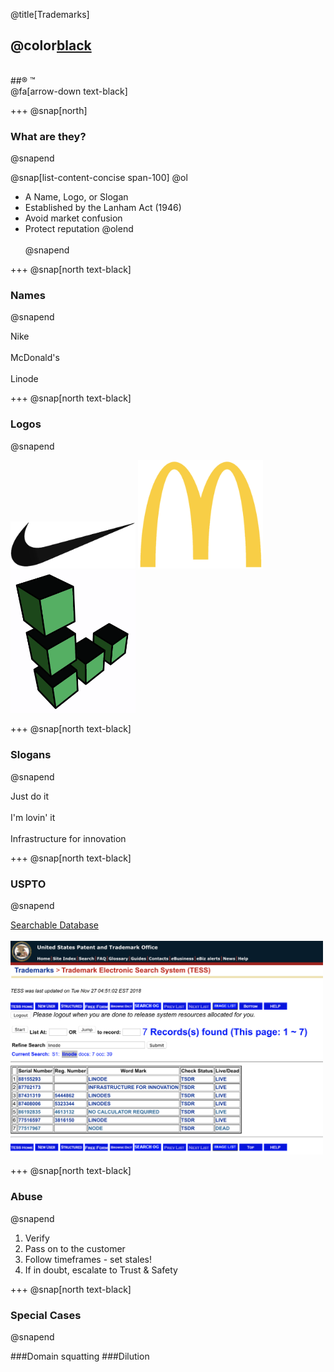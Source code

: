 @title[Trademarks]

## @color[black](Trademarks)
<br>
##&reg;   &trade;
<br>
@fa[arrow-down text-black]

+++
@snap[north]
### What are they?
@snapend

@snap[list-content-concise span-100]
@ol
- A Name, Logo, or Slogan
- Established by the Lanham Act (1946)
- Avoid market confusion
- Protect reputation
@olend
<br><br>
@snapend

+++
@snap[north text-black]
### Names
@snapend

Nike
<br><br>
McDonald's
<br><br>
Linode


+++
@snap[north text-black]
### Logos
@snapend

<img src="template/img/nike.png" alt="drawing" width="200"/>
<img src="template/img/mcdonalds.png" alt="drawing" width="200"/>
<img src="template/img/linode.png" alt="drawing" width="200"/>

+++
@snap[north text-black]
### Slogans
@snapend

Just do it
<br><br>
I'm lovin' it
<br><br>
Infrastructure for innovation

+++
@snap[north text-black]
### USPTO
@snapend

[Searchable Database](https://www.uspto.gov/trademarks-application-process/search-trademark-database)
<br><br>
<img src="template/img/tmsearch.png" alt="drawing" width="500"/>

+++
@snap[north text-black]
### Abuse
@snapend

1. Verify
1. Pass on to the customer
1. Follow timeframes - set stales!
1. If in doubt, escalate to Trust & Safety

+++
@snap[north text-black]
### Special Cases
@snapend

###Domain squatting
###Dilution
